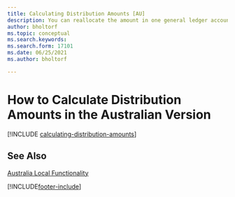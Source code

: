 ```yaml
---
title: Calculating Distribution Amounts [AU]
description: You can reallocate the amount in one general ledger account to other general ledger accounts so that the balances of your accounts remain proportionate to one another in the Australian version.
author: bholtorf
ms.topic: conceptual
ms.search.keywords:
ms.search.form: 17101
ms.date: 06/25/2021
ms.author: bholtorf

---
```

# How to Calculate Distribution Amounts in the Australian Version

[!INCLUDE [calculating-distribution-amounts](../includes/AUNZ/calculating-distribution-amounts.md)]

## See Also

[Australia Local Functionality](australia-local-functionality.md)  


[!INCLUDE[footer-include](../../includes/footer-banner.md)]